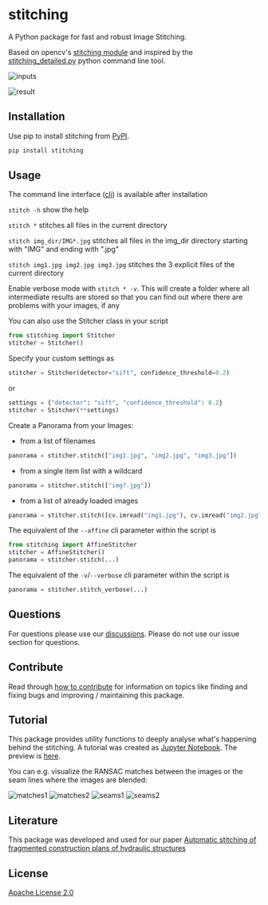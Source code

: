# stitching

A Python package for fast and robust Image Stitching.

Based on opencv's [stitching
module](https://github.com/opencv/opencv/tree/4.x/modules/stitching)
and inspired by the
[stitching_detailed.py](https://github.com/opencv/opencv/blob/4.x/samples/python/stitching_detailed.py)
python command line tool.

![inputs](https://github.com/lukasalexanderweber/stitching_tutorial/blob/master/docs/static_files/inputs.png?raw=true)

![result](https://github.com/lukasalexanderweber/stitching_tutorial/blob/master/docs/static_files/panorama.png?raw=true)

## Installation

Use pip to install stitching from
[PyPI](https://pypi.org/project/stitching/).

```bash
pip install stitching
```

## Usage

The command line interface
([cli](https://github.com/lukasalexanderweber/stitching/tree/main/stitching/cli/stitch.py))
is available after installation

`stitch -h`               show the help

`stitch *`                stitches all files in the current directory

`stitch img_dir/IMG*.jpg` stitches all files in the img_dir directory
starting with "IMG" and ending with ".jpg"

`stitch img1.jpg img2.jpg img3.jpg`
stitches the 3 explicit files of the current directory

Enable verbose mode with `stitch * -v`. 
This will create a folder where all intermediate results are stored so that 
you can find out where there are problems with your images, if any

You can also use the Stitcher class in your script

```python
from stitching import Stitcher
stitcher = Stitcher()
```

Specify your custom settings as

```python
stitcher = Stitcher(detector="sift", confidence_threshold=0.2)
```

or

```python
settings = {"detector": "sift", "confidence_threshold": 0.2}
stitcher = Stitcher(**settings)
```

Create a Panorama from your Images:

- from a list of filenames
```python
panorama = stitcher.stitch(["img1.jpg", "img2.jpg", "img3.jpg"])
```
- from a single item list with a wildcard
```python
panorama = stitcher.stitch(["img?.jpg"])   
```
- from a list of already loaded images
```python
panorama = stitcher.stitch([cv.imread("img1.jpg"), cv.imread("img2.jpg")]) 
```

The equivalent of the `--affine` cli parameter within the script is

```python
from stitching import AffineStitcher
stitcher = AffineStitcher()
panorama = stitcher.stitch(...)
```

The equivalent of the `-v`/`--verbose` cli parameter within the script is

```python
panorama = stitcher.stitch_verbose(...)
```

## Questions

For questions please use our [discussions](https://github.com/OpenStitching/stitching/discussions).
Please do not use our issue section for questions.

## Contribute

Read through [how to contribute](CONTRIBUTING.md) for information on topics
like finding and fixing bugs and improving / maintaining this package.

## Tutorial

This package provides utility functions to deeply analyse what's
happening behind the stitching. A tutorial was created as [Jupyter
Notebook](https://github.com/lukasalexanderweber/stitching_tutorial). The
preview is
[here](https://github.com/lukasalexanderweber/stitching_tutorial/blob/master/docs/Stitching%20Tutorial.md).

You can e.g. visualize the RANSAC matches between the images or the
seam lines where the images are blended:

![matches1](https://github.com/lukasalexanderweber/stitching_tutorial/blob/master/docs/static_files/matches1.png?raw=true)
![matches2](https://github.com/lukasalexanderweber/stitching_tutorial/blob/master/docs/static_files/matches2.png?raw=true)
![seams1](https://github.com/lukasalexanderweber/stitching_tutorial/blob/master/docs/static_files/seams1.png?raw=true)
![seams2](https://github.com/lukasalexanderweber/stitching_tutorial/blob/master/docs/static_files/seams2.png?raw=true)

## Literature

This package was developed and used for our paper [Automatic stitching
of fragmented construction plans of hydraulic
structures](https://hdl.handle.net/20.500.11970/112696)

## License

[Apache License
2.0](https://github.com/lukasalexanderweber/lir/blob/main/LICENSE)
